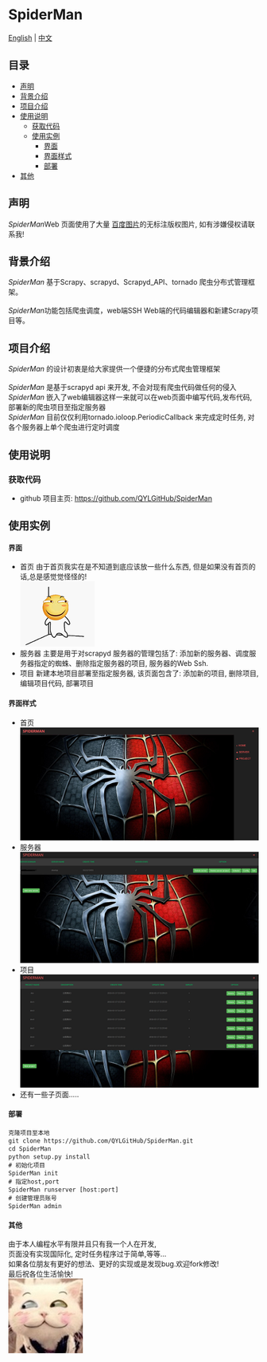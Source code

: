 # SpiderMan 
<a href="EN_README.md">English</a> | <a href="README.md">中文</a><br>
## 目录  
* [声明](#声明)  
* [背景介绍](#背景介绍)  
* [项目介绍](#项目介绍)  
* [使用说明](#使用说明)  
  * [获取代码](#获取代码)  
  * [使用实例](#使用实例)  
       * [界面](#界面介绍)  
       * [界面样式](#界面样式)
       * [部署](#部署)  
* [其他](#其他)  
  
<a name="声明"></a>  
## 声明   
*SpiderMan*Web 页面使用了大量 <a href="http://image.baidu.com/">百度图片</a>的无标注版权图片, 如有涉嫌侵权请联系我!
<a name="背景介绍"></a>  
## 背景介绍  
  
*SpiderMan* 基于Scrapy、scrapyd、Scrapyd_API、tornado 爬虫分布式管理框架。<br/>  
*SpiderMan*功能包括爬虫调度，web端SSH Web端的代码编辑器和新建Scrapy项目等。
  
<a name="项目介绍"></a>  
## 项目介绍  
*SpiderMan* 的设计初衷是给大家提供一个便捷的分布式爬虫管理框架<br>  
*SpiderMan* 是基于scrapyd api 来开发, 不会对现有爬虫代码做任何的侵入<br>
*SpiderMan* 嵌入了web编辑器这样一来就可以在web页面中编写代码,发布代码,部署新的爬虫项目至指定服务器 <br>
*SpiderMan* 目前仅仅利用tornado.ioloop.PeriodicCallback 来完成定时任务, 对各个服务器上单个爬虫进行定时调度<br>
  
<a name="使用说明"></a>  
## 使用说明  
  
<a name="获取代码"></a>  
### 获取代码  
  
* github 项目主页: <https://github.com/QYLGitHub/SpiderMan>  
  
  
<a name="使用实例"></a>  
## 使用实例
#### 界面  
* 首页 由于首页我实在是不知道到底应该放一些什么东西, 但是如果没有首页的话,总是感觉觉怪怪的!<br> ![Shurnim icon](SpiderMan/server/web/templates/static/images/readme/haipa.png)  
* 服务器 主要是用于对scrapyd 服务器的管理包括了: 添加新的服务器、调度服务器指定的蜘蛛、删除指定服务器的项目, 服务器的Web Ssh.
* 项目 新建本地项目部署至指定服务器, 该页面包含了: 添加新的项目, 删除项目, 编辑项目代码, 部署项目

#### 界面样式
* 首页 <br> ![Shurnim icon](SpiderMan/server/web/templates/static/images/readme/home.png)
* 服务器 <br> ![Shurnim icon](SpiderMan/server/web/templates/static/images/readme/server.png)
* 项目<br>![Shurnim icon](SpiderMan/server/web/templates/static/images/readme/project.png)
* 还有一些子页面.....

#### 部署
```
克隆项目至本地
git clone https://github.com/QYLGitHub/SpiderMan.git
cd SpiderMan
python setup.py install
# 初始化项目
SpiderMan init
# 指定host,port 
SpiderMan runserver [host:port]
# 创建管理员账号
SpiderMan admin
```

#### 其他

由于本人编程水平有限并且只有我一个人在开发,<br>
页面没有实现国际化, 定时任务程序过于简单,等等...<br>
如果各位朋友有更好的想法、更好的实现或是发现bug.欢迎fork修改!<br>
最后祝各位生活愉快!<br> ![Shurnim icon](SpiderMan/server/web/templates/static/images/readme/end.jpg)
